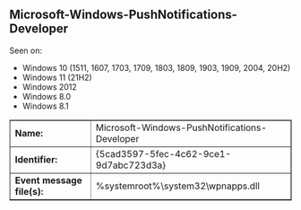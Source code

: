 ## Microsoft-Windows-PushNotifications-Developer

Seen on:
* Windows 10 (1511, 1607, 1703, 1709, 1803, 1809, 1903, 1909, 2004, 20H2)
* Windows 11 (21H2)
* Windows 2012
* Windows 8.0
* Windows 8.1

<table border="1" class="docutils">
  <tbody>
    <tr>
      <td><b>Name:</b></td>
      <td>Microsoft-Windows-PushNotifications-Developer</td>
    </tr>
    <tr>
      <td><b>Identifier:</b></td>
      <td>{5cad3597-5fec-4c62-9ce1-9d7abc723d3a}</td>
    </tr>
    <tr>
      <td><b>Event message file(s):</b></td>
      <td>%systemroot%\system32\wpnapps.dll</td>
    </tr>
  </tbody>
</table>

&nbsp;

